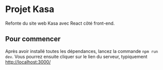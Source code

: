 # Projet Kasa
Refonte du site web Kasa avec React côté front-end.

## Pour commencer
Après avoir installé toutes les dépendances, lancez la commande ``npm run dev``.
Vous pourrez ensuite cliquer sur le lien du serveur, typiquement [http://localhost:3000/](http://localhost:3000/)